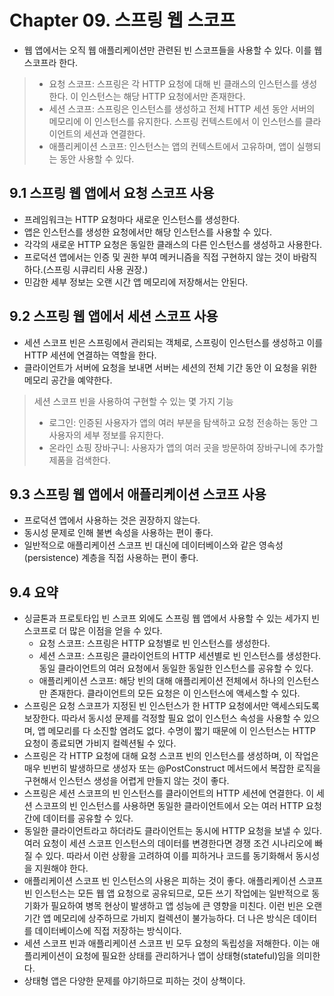# Chapter 09. 스프링 웹 스코프

- 웹 앱에서는 오직 웹 애플리케이션만 관련된 빈 스코프들을 사용할 수 있다. 이를 웹 스코프라 한다.

> - 요청 스코프: 스프링은 각 HTTP 요청에 대해 빈 클래스의 인스턴스를 생성한다. 이 인스턴스는 해당 HTTP 요청에서만 존재한다.
> - 세션 스코프: 스프링은 인스턴스를 생성하고 전체 HTTP 세션 동안 서버의 메모리에 이 인스턴스를 유지한다. 스프링 컨텍스트에서 이 인스턴스를 클라이언트의 세션과 연결한다.
> - 애플리케이션 스코프: 인스턴스는 앱의 컨텍스트에서 고유하며, 앱이 실행되는 동안 사용할 수 있다.

## 9.1 스프링 웹 앱에서 요청 스코프 사용

- 프레임워크는 HTTP 요청마다 새로운 인스턴스를 생성한다.
- 앱은 인스턴스를 생성한 요청에서만 해당 인스턴스를 사용할 수 있다.
- 각각의 새로운 HTTP 요청은 동일한 클래스의 다른 인스턴스를 생성하고 사용한다.
- 프로덕션 앱에서는 인증 및 권한 부여 메커니즘을 직접 구현하지 않는 것이 바람직하다.(스프링 시큐리티 사용 권장.)
- 민감한 세부 정보는 오랜 시간 앱 메모리에 저장해서는 안된다.

## 9.2 스프링 웹 앱에서 세션 스코프 사용

- 세션 스코프 빈은 스프링에서 관리되는 객체로, 스프링이 인스턴스를 생성하고 이를 HTTP 세션에 연결하는 역할을 한다.
- 클라이언트가 서버에 요청을 보내면 서버는 세션의 전체 기간 동안 이 요청을 위한 메모리 공간을 예약한다.

> 세션 스코프 빈을 사용하여 구현할 수 있는 몇 가지 기능
> - 로그인: 인증된 사용자가 앱의 여러 부분을 탐색하고 요청 전송하는 동안 그 사용자의 세부 정보를 유지한다.
> - 온라인 쇼핑 장바구니: 사용자가 앱의 여러 곳을 방문하여 장바구니에 추가할 제품을 검색한다.

## 9.3 스프링 웹 앱에서 애플리케이션 스코프 사용

- 프로덕션 앱에서 사용하는 것은 권장하지 않는다.
- 동시성 문제로 인해 불변 속성을 사용하는 편이 좋다.
- 일반적으로 애플리케이션 스코프 빈 대신에 데이터베이스와 같은 영속성(persistence) 계층을 직접 사용하는 편이 좋다.

## 9.4 요약

- 싱글톤과 프로토타입 빈 스코프 외에도 스프링 웹 앱에서 사용할 수 있는 세가지 빈 스코프로 더 많은 이점을 얻을 수 있다.
  - 요청 스코프: 스프링은 HTTP 요청별로 빈 인스턴스를 생성한다.
  - 세션 스코프: 스프링은 클라이언트의 HTTP 세션별로 빈 인스턴스를 생성한다. 동일 클라이언트의 여러 요청에서 동일한 동일한 인스턴스를 공유할 수 있다.
  - 애플리케이션 스코프: 해당 빈의 대해 애플리케이션 전체에서 하나의 인스턴스만 존재한다. 클라이언트의 모든 요청은 이 인스턴스에 액세스할 수 있다.
- 스프링은 요청 스코프가 지정된 빈 인스턴스가 한 HTTP 요청에서만 액세스되도록 보장한다. 따라서 동시성 문제를 걱정할 필요 없이 인스턴스 속성을 사용할 수 있으며, 앱 메모리를 다 소진할 염려도 없다. 수명이 짧기 때문에 이 인스턴스는 HTTP 요청이 종료되면 가비지 컬렉션될 수 있다.
- 스프링은 각 HTTP 요청에 대해 요청 스코프 빈의 인스턴스를 생성하며, 이 작업은 매우 빈번히 발생하므로 생성자 또는 @PostConstruct 메서드에서 복잡한 로직을 구현해서 인스턴스 생성을 어렵게 만들지 않는 것이 좋다.
- 스프링은 세션 스코프의 빈 인스턴스를 클라이언트의 HTTP 세션에 연결한다. 이 세션 스코프의 빈 인스턴스를 사용하면 동일한 클라이언트에서 오는 여러 HTTP 요청 간에 데이터를 공유할 수 있다.
- 동일한 클라이언트라고 하더라도 클라이언트는 동시에 HTTP 요청을 보낼 수 있다. 여러 요청이 세션 스코프 인스턴스의 데이터를 변경한다면 경쟁 조건 시나리오에 빠질 수 있다. 따라서 이런 상황을 고려하여 이를 피하거나 코드를 동기화해서 동시성을 지원해야 한다.
- 애플리케이션 스코프 빈 인스턴스의 사용은 피하는 것이 좋다. 애플리케이션 스코프 빈 인스턴스는 모든 웹 앱 요청으로 공유되므로, 모든 쓰기 작업에는 일반적으로 동기화가 필요하여 병목 현상이 발생하고 앱 성능에 큰 영향을 미친다. 이런 빈은 오랜 기간 앱 메모리에 상주하므로 가비지 컬렉션이 불가능하다. 더 나은 방식은 데이터를 데이터베이스에 직접 저장하는 방식이다.
- 세션 스코프 빈과 애플리케이션 스코프 빈 모두 요청의 독립성을 저해한다. 이는 애플리케이션이 요청에 필요한 상태를 관리하거나 앱이 상태형(stateful)임을 의미한다.
- 상태형 앱은 다양한 문제를 야기하므로 피하는 것이 상책이다.